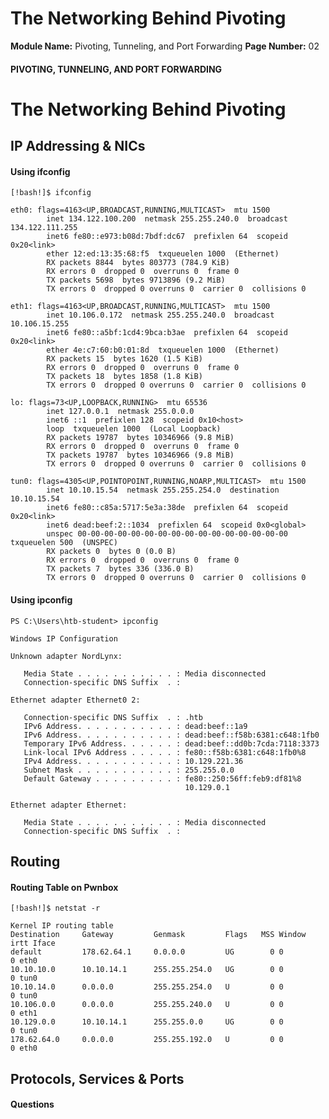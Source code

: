 <!--
 // Platform: Academy
// URL: https://academy.hackthebox.com/module/158/section/1465
// Platform Version: V1
// Module ID: 158
// Module Name: Pivoting, Tunneling, and Port Forwarding
// Module Difficulty: Medium
// Section ID: 1465
// Section Title: The Networking Behind Pivoting
// Page Title: Pivoting, Tunneling, and Port Forwarding
// Page Number: 02
-->

# The Networking Behind Pivoting

**Module Name:** Pivoting, Tunneling, and Port Forwarding **Page Number:** 02

#### PIVOTING, TUNNELING, AND PORT FORWARDING

# The Networking Behind Pivoting

## IP Addressing & NICs

#### Using ifconfig

``` shell-session
[!bash!]$ ifconfig

eth0: flags=4163<UP,BROADCAST,RUNNING,MULTICAST>  mtu 1500
        inet 134.122.100.200  netmask 255.255.240.0  broadcast 134.122.111.255
        inet6 fe80::e973:b08d:7bdf:dc67  prefixlen 64  scopeid 0x20<link>
        ether 12:ed:13:35:68:f5  txqueuelen 1000  (Ethernet)
        RX packets 8844  bytes 803773 (784.9 KiB)
        RX errors 0  dropped 0  overruns 0  frame 0
        TX packets 5698  bytes 9713896 (9.2 MiB)
        TX errors 0  dropped 0 overruns 0  carrier 0  collisions 0

eth1: flags=4163<UP,BROADCAST,RUNNING,MULTICAST>  mtu 1500
        inet 10.106.0.172  netmask 255.255.240.0  broadcast 10.106.15.255
        inet6 fe80::a5bf:1cd4:9bca:b3ae  prefixlen 64  scopeid 0x20<link>
        ether 4e:c7:60:b0:01:8d  txqueuelen 1000  (Ethernet)
        RX packets 15  bytes 1620 (1.5 KiB)
        RX errors 0  dropped 0  overruns 0  frame 0
        TX packets 18  bytes 1858 (1.8 KiB)
        TX errors 0  dropped 0 overruns 0  carrier 0  collisions 0

lo: flags=73<UP,LOOPBACK,RUNNING>  mtu 65536
        inet 127.0.0.1  netmask 255.0.0.0
        inet6 ::1  prefixlen 128  scopeid 0x10<host>
        loop  txqueuelen 1000  (Local Loopback)
        RX packets 19787  bytes 10346966 (9.8 MiB)
        RX errors 0  dropped 0  overruns 0  frame 0
        TX packets 19787  bytes 10346966 (9.8 MiB)
        TX errors 0  dropped 0 overruns 0  carrier 0  collisions 0

tun0: flags=4305<UP,POINTOPOINT,RUNNING,NOARP,MULTICAST>  mtu 1500
        inet 10.10.15.54  netmask 255.255.254.0  destination 10.10.15.54
        inet6 fe80::c85a:5717:5e3a:38de  prefixlen 64  scopeid 0x20<link>
        inet6 dead:beef:2::1034  prefixlen 64  scopeid 0x0<global>
        unspec 00-00-00-00-00-00-00-00-00-00-00-00-00-00-00-00  txqueuelen 500  (UNSPEC)
        RX packets 0  bytes 0 (0.0 B)
        RX errors 0  dropped 0  overruns 0  frame 0
        TX packets 7  bytes 336 (336.0 B)
        TX errors 0  dropped 0 overruns 0  carrier 0  collisions 0
```

#### Using ipconfig

``` powershell-session
PS C:\Users\htb-student> ipconfig

Windows IP Configuration

Unknown adapter NordLynx:

   Media State . . . . . . . . . . . : Media disconnected
   Connection-specific DNS Suffix  . :

Ethernet adapter Ethernet0 2:

   Connection-specific DNS Suffix  . : .htb
   IPv6 Address. . . . . . . . . . . : dead:beef::1a9
   IPv6 Address. . . . . . . . . . . : dead:beef::f58b:6381:c648:1fb0
   Temporary IPv6 Address. . . . . . : dead:beef::dd0b:7cda:7118:3373
   Link-local IPv6 Address . . . . . : fe80::f58b:6381:c648:1fb0%8
   IPv4 Address. . . . . . . . . . . : 10.129.221.36
   Subnet Mask . . . . . . . . . . . : 255.255.0.0
   Default Gateway . . . . . . . . . : fe80::250:56ff:feb9:df81%8
                                       10.129.0.1

Ethernet adapter Ethernet:

   Media State . . . . . . . . . . . : Media disconnected
   Connection-specific DNS Suffix  . :
```

## Routing

#### Routing Table on Pwnbox

``` shell-session
[!bash!]$ netstat -r

Kernel IP routing table
Destination     Gateway         Genmask         Flags   MSS Window  irtt Iface
default         178.62.64.1     0.0.0.0         UG        0 0          0 eth0
10.10.10.0      10.10.14.1      255.255.254.0   UG        0 0          0 tun0
10.10.14.0      0.0.0.0         255.255.254.0   U         0 0          0 tun0
10.106.0.0      0.0.0.0         255.255.240.0   U         0 0          0 eth1
10.129.0.0      10.10.14.1      255.255.0.0     UG        0 0          0 tun0
178.62.64.0     0.0.0.0         255.255.192.0   U         0 0          0 eth0
```

## Protocols, Services & Ports

#### Questions

####